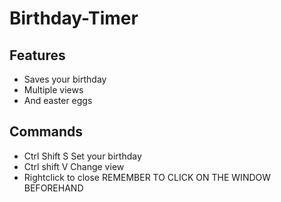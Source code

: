 # Birthday-Timer
## Features
- Saves your birthday
- Multiple views
- And easter eggs
## Commands
- Ctrl Shift S Set your birthday
- Ctrl shift V Change view
- Rightclick to close
REMEMBER TO CLICK ON THE WINDOW BEFOREHAND
